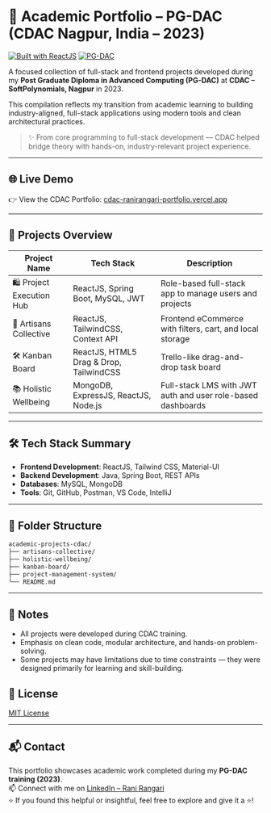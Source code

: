 # 💼 Academic Portfolio – PG-DAC (CDAC Nagpur, India – 2023)  
[![Built with ReactJS](https://img.shields.io/badge/Built_with-ReactJS-61DAFB?logo=react&logoColor=white)](https://reactjs.org/)
[![PG-DAC](https://img.shields.io/badge/PG--DAC_(2023)-CDAC_Nagpur,_India-blue)](https://www.cdac.in/)


A focused collection of full-stack and frontend projects developed during my **Post Graduate Diploma in Advanced Computing (PG-DAC)** at **CDAC – SoftPolynomials, Nagpur** in 2023.  

This compilation reflects my transition from academic learning to building industry-aligned, full-stack applications using modern tools and clean architectural practices.

> ✨ From core programming to full-stack development — CDAC helped bridge theory with hands-on, industry-relevant project experience.

---

## 🌐 Live Demo

👉 View the CDAC Portfolio: [cdac-ranirangari-portfolio.vercel.app](https://cdac-ranirangari-portfolio.vercel.app/)

---

## 🧠 Projects Overview

| Project Name                 | Tech Stack                                | Description                                                |
|-----------------------------|--------------------------------------------|------------------------------------------------------------|
| 🛍️ Project Execution Hub    | ReactJS, Spring Boot, MySQL, JWT           | Role-based full-stack app to manage users and projects     |
| 🛒 Artisans Collective       | ReactJS, TailwindCSS, Context API          | Frontend eCommerce with filters, cart, and local storage   |
| 🛠️ Kanban Board              | ReactJS, HTML5 Drag & Drop, TailwindCSS    | Trello-like drag-and-drop task board                       |
| 📚 Holistic Wellbeing    | MongoDB, ExpressJS, ReactJS, Node.js       | Full-stack LMS with JWT auth and user role-based dashboards|
---

## 🛠️ Tech Stack Summary

- **Frontend Development**: ReactJS, Tailwind CSS, Material-UI
- **Backend Development**: Java, Spring Boot, REST APIs
- **Databases**: MySQL, MongoDB
- **Tools**: Git, GitHub, Postman, VS Code, IntelliJ 

---

## 📁 Folder Structure

```bash
academic-projects-cdac/
├── artisans-collective/
├── holistic-wellbeing/
├── kanban-board/
├── project-management-system/
└── README.md
```

---

## 📌 Notes

- All projects were developed during CDAC training. 
- Emphasis on clean code, modular architecture, and hands-on problem-solving.
- Some projects may have limitations due to time constraints — they were designed primarily for learning and skill-building.


## 📜 License

[MIT License](LICENSE)

---

## 📬 Contact

This portfolio showcases academic work completed during my **PG-DAC training (2023)**.  
📫 Connect with me on [LinkedIn – Rani Rangari](https://www.linkedin.com/in/rani-rangari/)  
⭐ If you found this helpful or insightful, feel free to explore and give it a ⭐!

